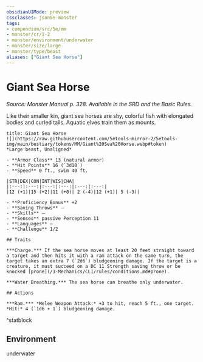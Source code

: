 ```yaml
---
obsidianUIMode: preview
cssclasses: json5e-monster
tags:
- compendium/src/5e/mm
- monster/cr/1-2
- monster/environment/underwater
- monster/size/large
- monster/type/beast
aliases: ["Giant Sea Horse"]
---
```

# Giant Sea Horse
*Source: Monster Manual p. 328. Available in the SRD and the Basic Rules.*  

Like their smaller kin, giant sea horses are shy, colorful fish with elongated bodies and curled tails. Aquatic elves train them as mounts.


```ad-statblock
title: Giant Sea Horse
![](https://raw.githubusercontent.com/5etools-mirror-2/5etools-img/main/bestiary/tokens/MM/Giant%20Sea%20Horse.webp#token)
*Large beast, Unaligned*

- **Armor Class** 13 (natural armor)
- **Hit Points** 16 (`3d10`) 
- **Speed** 0 ft., swim 40 ft.

|STR|DEX|CON|INT|WIS|CHA|
|:---:|:---:|:---:|:---:|:---:|:---:|
|12 (+1)|15 (+2)|11 (+0)| 2 (-4)|12 (+1)| 5 (-3)|

- **Proficiency Bonus** +2
- **Saving Throws** ⏤
- **Skills** ⏤
- **Senses** passive Perception 11
- **Languages** —
- **Challenge** 1/2

## Traits

***Charge.*** If the sea horse moves at least 20 feet straight toward a target and then hits it with a ram attack on the same turn, the target takes an extra 7 (`2d6`) bludgeoning damage. If the target is a creature, it must succeed on a DC 11 Strength saving throw or be knocked [prone](/3-Mechanics/CLI/rules/conditions.md#prone).

***Water Breathing.*** The sea horse can breathe only underwater.

## Actions

***Ram.*** *Melee Weapon Attack:* +3 to hit, reach 5 ft., one target. *Hit:* 4 (`1d6 + 1`) bludgeoning damage.
```
^statblock

## Environment

underwater